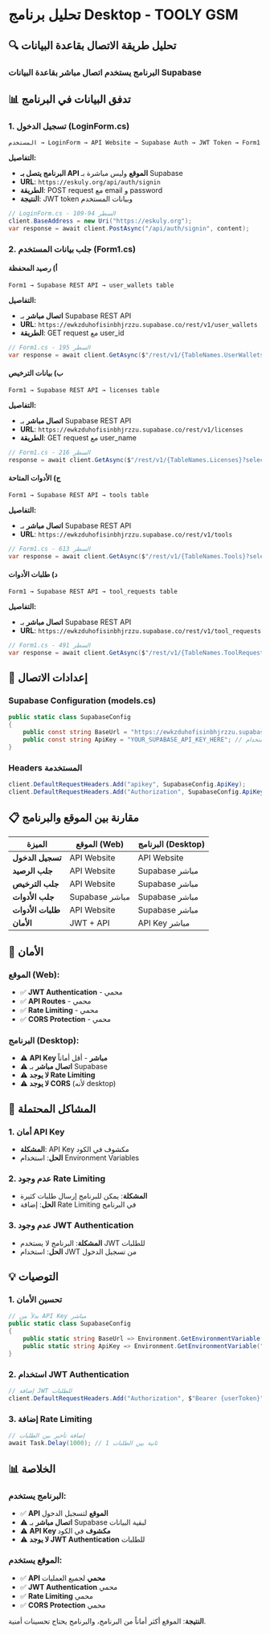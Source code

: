 # تحليل برنامج Desktop - TOOLY GSM

## 🔍 تحليل طريقة الاتصال بقاعدة البيانات

### البرنامج يستخدم **اتصال مباشر** بقاعدة البيانات Supabase

## 📊 تدفق البيانات في البرنامج

### 1. تسجيل الدخول (LoginForm.cs)

```
المستخدم → LoginForm → API Website → Supabase Auth → JWT Token → Form1
```

**التفاصيل:**
- **البرنامج يتصل بـ API الموقع** وليس مباشرة بـ Supabase
- **URL**: `https://eskuly.org/api/auth/signin`
- **الطريقة**: POST request مع email و password
- **النتيجة**: JWT token وبيانات المستخدم

```csharp
// LoginForm.cs - السطر 94-109
client.BaseAddress = new Uri("https://eskuly.org");
var response = await client.PostAsync("/api/auth/signin", content);
```

### 2. جلب بيانات المستخدم (Form1.cs)

#### أ) رصيد المحفظة
```
Form1 → Supabase REST API → user_wallets table
```

**التفاصيل:**
- **اتصال مباشر** بـ Supabase REST API
- **URL**: `https://ewkzduhofisinbhjrzzu.supabase.co/rest/v1/user_wallets`
- **الطريقة**: GET request مع user_id

```csharp
// Form1.cs - السطر 195
var response = await client.GetAsync($"/rest/v1/{TableNames.UserWallets}?select=balance&user_id=eq.{userId}");
```

#### ب) بيانات الترخيص
```
Form1 → Supabase REST API → licenses table
```

**التفاصيل:**
- **اتصال مباشر** بـ Supabase REST API
- **URL**: `https://ewkzduhofisinbhjrzzu.supabase.co/rest/v1/licenses`
- **الطريقة**: GET request مع user_name

```csharp
// Form1.cs - السطر 216
response = await client.GetAsync($"/rest/v1/{TableNames.Licenses}?select=package_name,end_date,user_id,user_email,user_name&user_name=eq.{userName}");
```

#### ج) الأدوات المتاحة
```
Form1 → Supabase REST API → tools table
```

**التفاصيل:**
- **اتصال مباشر** بـ Supabase REST API
- **URL**: `https://ewkzduhofisinbhjrzzu.supabase.co/rest/v1/tools`

```csharp
// Form1.cs - السطر 613
var response = await client.GetAsync($"/rest/v1/{TableNames.Tools}?select=id,name,price,duration_hours,image_url");
```

#### د) طلبات الأدوات
```
Form1 → Supabase REST API → tool_requests table
```

**التفاصيل:**
- **اتصال مباشر** بـ Supabase REST API
- **URL**: `https://ewkzduhofisinbhjrzzu.supabase.co/rest/v1/tool_requests`

```csharp
// Form1.cs - السطر 491
var response = await client.GetAsync($"/rest/v1/{TableNames.ToolRequests}?select=user_name,tool_name,created_at,status_ar,price&user_name=eq.{userName}&order=created_at.desc&limit={requestsPageSize}&offset={offset}");
```

## 🔧 إعدادات الاتصال

### Supabase Configuration (models.cs)
```csharp
public static class SupabaseConfig
{
    public const string BaseUrl = "https://ewkzduhofisinbhjrzzu.supabase.co";
    public const string ApiKey = "YOUR_SUPABASE_API_KEY_HERE"; // يجب استخدام Environment Variables
}
```

### Headers المستخدمة
```csharp
client.DefaultRequestHeaders.Add("apikey", SupabaseConfig.ApiKey);
client.DefaultRequestHeaders.Add("Authorization", SupabaseConfig.ApiKey);
```

## 📋 مقارنة بين الموقع والبرنامج

| الميزة | الموقع (Web) | البرنامج (Desktop) |
|--------|-------------|-------------------|
| **تسجيل الدخول** | API Website | API Website |
| **جلب الرصيد** | API Website | Supabase مباشر |
| **جلب الترخيص** | API Website | Supabase مباشر |
| **جلب الأدوات** | Supabase مباشر | Supabase مباشر |
| **طلبات الأدوات** | API Website | Supabase مباشر |
| **الأمان** | JWT + API | API Key مباشر |

## 🔐 الأمان

### الموقع (Web):
- ✅ **JWT Authentication** - محمي
- ✅ **API Routes** - محمي
- ✅ **Rate Limiting** - محمي
- ✅ **CORS Protection** - محمي

### البرنامج (Desktop):
- ⚠️ **API Key مباشر** - أقل أماناً
- ⚠️ **اتصال مباشر** بـ Supabase
- ⚠️ **لا يوجد Rate Limiting**
- ⚠️ **لا يوجد CORS** (لأنه desktop)

## 🚨 المشاكل المحتملة

### 1. أمان API Key
- **المشكلة**: API Key مكشوف في الكود
- **الحل**: استخدام Environment Variables

### 2. عدم وجود Rate Limiting
- **المشكلة**: يمكن للبرنامج إرسال طلبات كثيرة
- **الحل**: إضافة Rate Limiting في البرنامج

### 3. عدم وجود JWT Authentication
- **المشكلة**: البرنامج لا يستخدم JWT للطلبات
- **الحل**: استخدام JWT من تسجيل الدخول

## 💡 التوصيات

### 1. تحسين الأمان
```csharp
// بدلاً من API Key مباشر
public static class SupabaseConfig
{
    public static string BaseUrl => Environment.GetEnvironmentVariable("SUPABASE_URL") ?? "https://ewkzduhofisinbhjrzzu.supabase.co";
    public static string ApiKey => Environment.GetEnvironmentVariable("SUPABASE_API_KEY") ?? "default_key";
}
```

### 2. استخدام JWT Authentication
```csharp
// إضافة JWT للطلبات
client.DefaultRequestHeaders.Add("Authorization", $"Bearer {userToken}");
```

### 3. إضافة Rate Limiting
```csharp
// إضافة تأخير بين الطلبات
await Task.Delay(1000); // 1 ثانية بين الطلبات
```

## 📊 الخلاصة

### البرنامج يستخدم:
- ✅ **API الموقع** لتسجيل الدخول
- ⚠️ **اتصال مباشر** بـ Supabase لبقية البيانات
- ⚠️ **API Key مكشوف** في الكود
- ⚠️ **لا يوجد JWT Authentication** للطلبات

### الموقع يستخدم:
- ✅ **API محمي** لجميع العمليات
- ✅ **JWT Authentication** محمي
- ✅ **Rate Limiting** محمي
- ✅ **CORS Protection** محمي

**النتيجة**: الموقع أكثر أماناً من البرنامج، والبرنامج يحتاج تحسينات أمنية.
